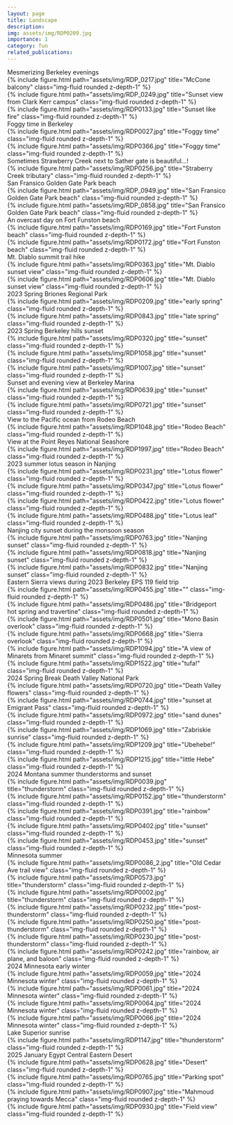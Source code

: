 ```yaml
---
layout: page
title: Landscape
description: 
img: assets/img/RDP0209.jpg
importance: 1
category: fun
related_publications: 
---
```

<div class="caption">
    Mesmerizing Berkeley evenings
</div>

<div class="row">
    <div class="col-sm mt-3 mt-md-0">
        {% include figure.html path="assets/img/RDP_0217.jpg" title="McCone balcony" class="img-fluid rounded z-depth-1" %}
    </div>
</div>

<div class="row">
    <div class="col-sm mt-3 mt-md-0">
        {% include figure.html path="assets/img/RDP_0249.jpg" title="Sunset view from Clark Kerr campus" class="img-fluid rounded z-depth-1" %}
    </div>
</div>

<div class="row">
    <div class="col-sm mt-3 mt-md-0">
        {% include figure.html path="assets/img/RDP0133.jpg" title="Sunset like fire" class="img-fluid rounded z-depth-1" %}
    </div>
</div>

<div class="caption">
    Foggy time in Berkeley
</div>

<div class="row align-items-center">
    <div class="col-sm-6 mt-md-0">
        {% include figure.html path="assets/img/RDP0027.jpg" title="Foggy time" class="img-fluid rounded z-depth-1" %}
    </div>
    <div class="col-sm-6 mt-md-0">
        {% include figure.html path="assets/img/RDP0366.jpg" title="Foggy time" class="img-fluid rounded z-depth-1" %}
    </div>
</div>

<div class="caption">
    Sometimes Strawberry Creek next to Sather gate is beautiful...!
</div>
<div class="row">
    <div class="col-sm mt-3 mt-md-0">
        {% include figure.html path="assets/img/RDP0256.jpg" title="Straberry Creek tributary" class="img-fluid rounded z-depth-1" %}
    </div>
</div>

<div class="caption">
    San Fransico Golden Gate Park beach
</div>

<div class="row align-items-center">
    <div class="col-sm-8 mt-3 mt-md-0">
        {% include figure.html path="assets/img/RDP_0949.jpg" title="San Fransico Golden Gate Park beach" class="img-fluid rounded z-depth-1" %}
    </div>
    <div class="col-sm-4 mt-3 mt-md-0">
        {% include figure.html path="assets/img/RDP_0858.jpg" title="San Fransico Golden Gate Park beach" class="img-fluid rounded z-depth-1" %}
    </div>
</div>

<div class="caption">
    An overcast day on Fort Funston beach
</div>
<div class="row">
    <div class="col-sm mt-3 mt-md-0">
        {% include figure.html path="assets/img/RDP0169.jpg" title="Fort Funston beach" class="img-fluid rounded z-depth-1" %}
    </div>
</div>

<div class="row">
    <div class="col-sm mt-3 mt-md-0">
        {% include figure.html path="assets/img/RDP0172.jpg" title="Fort Funston beach" class="img-fluid rounded z-depth-1" %}
    </div>
</div>

<div class="caption">
    Mt. Diablo summit trail hike
</div>

<div class="row align-items-center">
    <div class="col-sm-6 mt-md-0">
        {% include figure.html path="assets/img/RDP0363.jpg" title="Mt. Diablo sunset view" class="img-fluid rounded z-depth-1" %}
    </div>
    <div class="col-sm-6 mt-md-0">
        {% include figure.html path="assets/img/RDP0606.jpg" title="Mt. Diablo sunset view" class="img-fluid rounded z-depth-1" %}
    </div>
</div>

<div class="caption">
    2023 Spring Briones Regional Park
</div>
<div class="row">
    <div class="col-sm mt-3 mt-md-0">
        {% include figure.html path="assets/img/RDP0209.jpg" title="early spring" class="img-fluid rounded z-depth-1" %}
    </div>
</div>

<div class="row">
    <div class="col-sm mt-3 mt-md-0">
        {% include figure.html path="assets/img/RDP0843.jpg" title="late spring" class="img-fluid rounded z-depth-1" %}
    </div>
</div>

<div class="caption">
    2023 Spring Berkeley hills sunset
</div>
<div class="row">
    <div class="col-sm mt-3 mt-md-0">
        {% include figure.html path="assets/img/RDP0320.jpg" title="sunset" class="img-fluid rounded z-depth-1" %}
    </div>
</div>

<div class="row">
    <div class="col-sm mt-3 mt-md-0">
        {% include figure.html path="assets/img/RDP1058.jpg" title="sunset" class="img-fluid rounded z-depth-1" %}
    </div> 
</div>

<div class="row">
    <div class="col-sm mt-3 mt-md-0">
        {% include figure.html path="assets/img/RDP1007.jpg" title="sunset" class="img-fluid rounded z-depth-1" %}
    </div>
</div>

<div class="caption">
    Sunset and evening view at Berkeley Marina
</div>
<div class="row">
    <div class="col-sm mt-3 mt-md-0">
        {% include figure.html path="assets/img/RDP0639.jpg" title="sunset" class="img-fluid rounded z-depth-1" %}
    </div>
</div>

<div class="row">
    <div class="col-sm mt-3 mt-md-0">
        {% include figure.html path="assets/img/RDP0721.jpg" title="sunset" class="img-fluid rounded z-depth-1" %}
    </div>
</div>

<div class="caption">
    View to the Pacific ocean from Rodeo Beach
</div>
<div class="row">
    <div class="col-sm mt-3 mt-md-0">
        {% include figure.html path="assets/img/RDP1048.jpg" title="Rodeo Beach" class="img-fluid rounded z-depth-1" %}
    </div>
</div>

<div class="caption">
    View at the Point Reyes National Seashore
</div>
<div class="row">
    <div class="col-sm mt-3 mt-md-0">
        {% include figure.html path="assets/img/RDP1997.jpg" title="Rodeo Beach" class="img-fluid rounded z-depth-1" %}
    </div>
</div>


<div class="caption">
    2023 summer lotus season in Nanjing
</div>

<div class="row">
    <div class="col-sm mt-3 mt-md-0">
        {% include figure.html path="assets/img/RDP0231.jpg" title="Lotus flower" class="img-fluid rounded z-depth-1" %}
    </div>
</div>
<div class="row">
    <div class="col-sm mt-3 mt-md-0">
        {% include figure.html path="assets/img/RDP0347.jpg" title="Lotus flower" class="img-fluid rounded z-depth-1" %}
    </div>
</div>

<div class="row">
    <div class="col-sm-6 mt-md-0">
        {% include figure.html path="assets/img/RDP0422.jpg" title="Lotus flower" class="img-fluid rounded z-depth-1" %}
    </div>
    <div class="col-sm-6 mt-md-0">
        {% include figure.html path="assets/img/RDP0488.jpg" title="Lotus leaf" class="img-fluid rounded z-depth-1" %}
    </div>
</div>

<div class="caption">
    Nanjing city sunset during the monsoon season
</div>

<div class="row">
    <div class="col-sm mt-3 mt-md-0">
        {% include figure.html path="assets/img/RDP0763.jpg" title="Nanjing sunset" class="img-fluid rounded z-depth-1" %}
    </div>
</div>
<div class="row">
    <div class="col-sm mt-3 mt-md-0">
        {% include figure.html path="assets/img/RDP0818.jpg" title="Nanjing sunset" class="img-fluid rounded z-depth-1" %}
    </div>
</div>
<div class="row">
    <div class="col-sm mt-3 mt-md-0">
        {% include figure.html path="assets/img/RDP0832.jpg" title="Nanjing sunset" class="img-fluid rounded z-depth-1" %}
    </div>
</div>

<div class="caption">
    Eastern Sierra views during 2023 Berkeley EPS 119 field trip
</div>

<div class="row">
    <div class="col-sm mt-3 mt-md-0">
        {% include figure.html path="assets/img/RDP0455.jpg" title="" class="img-fluid rounded z-depth-1" %}
    </div>
</div>

<div class="row">
    <div class="col-sm mt-3 mt-md-0">
        {% include figure.html path="assets/img/RDP0486.jpg" title="Bridgeport hot spring and travertine" class="img-fluid rounded z-depth-1" %}
    </div>
</div>

<div class="row">
    <div class="col-sm mt-3 mt-md-0">
        {% include figure.html path="assets/img/RDP0501.jpg" title="Mono Basin overlook" class="img-fluid rounded z-depth-1" %}
    </div>
</div>

<div class="row">
    <div class="col-sm mt-3 mt-md-0">
        {% include figure.html path="assets/img/RDP0668.jpg" title="Sierra overlook" class="img-fluid rounded z-depth-1" %}
    </div>
</div>

<div class="row">
    <div class="col-sm mt-3 mt-md-0">
        {% include figure.html path="assets/img/RDP1094.jpg" title="A view of Minarets from Minaret summit" class="img-fluid rounded z-depth-1" %}
    </div>
</div>

<div class="row">
    <div class="col-sm mt-3 mt-md-0">
        {% include figure.html path="assets/img/RDP1522.jpg" title="tufa!" class="img-fluid rounded z-depth-1" %}
    </div>
</div>

<div class="caption">
    2024 Spring Break Death Valley National Park
</div>

<div class="row">
    <div class="col-sm mt-3 mt-md-0">
        {% include figure.html path="assets/img/RDP0720.jpg" title="Death Valley flowers" class="img-fluid rounded z-depth-1" %}
    </div>
</div>

<div class="row">
    <div class="col-sm mt-3 mt-md-0">
        {% include figure.html path="assets/img/RDP0744.jpg" title="sunset at Emigrant Pass" class="img-fluid rounded z-depth-1" %}
    </div>
</div>

<div class="row">
    <div class="col-sm mt-3 mt-md-0">
        {% include figure.html path="assets/img/RDP0972.jpg" title="sand dunes" class="img-fluid rounded z-depth-1" %}
    </div>
</div>

<div class="row">
    <div class="col-sm mt-3 mt-md-0">
        {% include figure.html path="assets/img/RDP1069.jpg" title="Zabriskie sunrise" class="img-fluid rounded z-depth-1" %}
    </div>
</div>

<div class="row">
    <div class="col-sm mt-3 mt-md-0">
        {% include figure.html path="assets/img/RDP1209.jpg" title="Ubehebe!" class="img-fluid rounded z-depth-1" %}
    </div>
</div>

<div class="row">
    <div class="col-sm mt-3 mt-md-0">
        {% include figure.html path="assets/img/RDP1215.jpg" title="little Hebe" class="img-fluid rounded z-depth-1" %}
    </div>
</div>

<div class="caption">
    2024 Montana summer thunderstorms and sunset
</div>

<div class="row">
    <div class="col-sm mt-3 mt-md-0">
        {% include figure.html path="assets/img/RDP0039.jpg" title="thunderstorm" class="img-fluid rounded z-depth-1" %}
    </div>
</div>
<div class="row">
    <div class="col-sm mt-3 mt-md-0">
        {% include figure.html path="assets/img/RDP0152.jpg" title="thunderstorm" class="img-fluid rounded z-depth-1" %}
    </div>
</div>
<div class="row">
    <div class="col-sm mt-3 mt-md-0">
        {% include figure.html path="assets/img/RDP0391.jpg" title="rainbow" class="img-fluid rounded z-depth-1" %}
    </div>
</div>
<div class="row">
    <div class="col-sm mt-3 mt-md-0">
        {% include figure.html path="assets/img/RDP0402.jpg" title="sunset" class="img-fluid rounded z-depth-1" %}
    </div>
</div>
<div class="row">
    <div class="col-sm mt-3 mt-md-0">
        {% include figure.html path="assets/img/RDP0453.jpg" title="sunset" class="img-fluid rounded z-depth-1" %}
    </div>
</div>

<div class="caption">
    Minnesota summer
</div>

<div class="row">
    <div class="col-sm mt-3 mt-md-0">
        {% include figure.html path="assets/img/RDP0086_2.jpg" title="Old Cedar Ave trail view" class="img-fluid rounded z-depth-1" %}
    </div>
</div>

<div class="row">
    <div class="col-sm mt-3 mt-md-0">
        {% include figure.html path="assets/img/RDP0573.jpg" title="thunderstorm" class="img-fluid rounded z-depth-1" %}
    </div>
</div>

<div class="row">
    <div class="col-sm mt-3 mt-md-0">
        {% include figure.html path="assets/img/RDP0002.jpg" title="thunderstorm" class="img-fluid rounded z-depth-1" %}
    </div>
</div>

<div class="row">
    <div class="col-sm mt-3 mt-md-0">
        {% include figure.html path="assets/img/RDP0232.jpg" title="post-thunderstorm" class="img-fluid rounded z-depth-1" %}
    </div>
</div>

<div class="row">
    <div class="col-sm mt-3 mt-md-0">
        {% include figure.html path="assets/img/RDP0250.jpg" title="post-thunderstorm" class="img-fluid rounded z-depth-1" %}
    </div>
</div>

<div class="row align-items-center">
    <div class="col-sm-8 mt-3 mt-md-0">
        {% include figure.html path="assets/img/RDP0230.jpg" title="post-thunderstorm" class="img-fluid rounded z-depth-1" %}
    </div>
    <div class="col-sm-4 mt-3 mt-md-0">
        {% include figure.html path="assets/img/RDP0242.jpg" title="rainbow, air plane, and baloon" class="img-fluid rounded z-depth-1" %}
    </div>
</div>


<div class="caption">
    2024 Minnesota early winter
</div>

<div class="container">
  <div class="row">
    <div class="col">
        {% include figure.html path="assets/img/RDP0059.jpg" title="2024 Minnesota winter" class="img-fluid rounded z-depth-1" %}
    </div>
    <div class="col">
        {% include figure.html path="assets/img/RDP0061.jpg" title="2024 Minnesota winter" class="img-fluid rounded z-depth-1" %}
    </div>
    <div class="w-100">
    </div>
    <div class="col">
        {% include figure.html path="assets/img/RDP0064.jpg" title="2024 Minnesota winter" class="img-fluid rounded z-depth-1" %}
    </div>
    <div class="col">
        {% include figure.html path="assets/img/RDP0066.jpg" title="2024 Minnesota winter" class="img-fluid rounded z-depth-1" %}
    </div>
  </div>
</div>

<div class="caption">
    Lake Superior sunrise
</div>

<div class="row">
    <div class="col-sm mt-3 mt-md-0">
        {% include figure.html path="assets/img/RDP1147.jpg" title="thunderstorm" class="img-fluid rounded z-depth-1" %}
    </div>
</div>

<div class="caption">
    2025 January Egypt Central Eastern Desert
</div>

<div class="row">
    <div class="col-sm mt-3 mt-md-0">
        {% include figure.html path="assets/img/RDP0628.jpg" title="Desert" class="img-fluid rounded z-depth-1" %}
    </div>
</div>

<div class="row">
    <div class="col-sm mt-3 mt-md-0">
        {% include figure.html path="assets/img/RDP0765.jpg" title="Parking spot" class="img-fluid rounded z-depth-1" %}
    </div>
</div>

<div class="row">
    <div class="col-sm mt-3 mt-md-0">
        {% include figure.html path="assets/img/RDP0907.jpg" title="Mahmoud praying towards Mecca" class="img-fluid rounded z-depth-1" %}
    </div>
</div>

<div class="row">
    <div class="col-sm mt-3 mt-md-0">
        {% include figure.html path="assets/img/RDP0930.jpg" title="Field view" class="img-fluid rounded z-depth-1" %}
    </div>
</div>